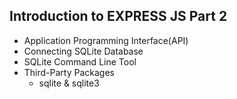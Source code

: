 ## Introduction to EXPRESS JS Part 2

- Application Programming Interface(API)
- Connecting SQLite Database
- SQLite Command Line Tool
- Third-Party Packages
  - sqlite & sqlite3
